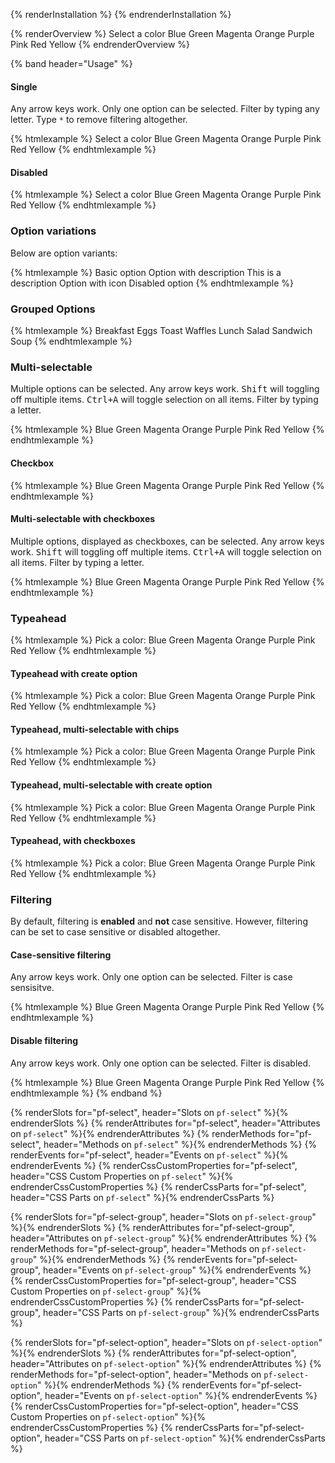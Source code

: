 {% renderInstallation %} {% endrenderInstallation %}

<script type="module">
import '@patternfly/elements/pf-icon/pf-select.js';
</script>

{% renderOverview %}
  <pf-select>
    <pf-select-option disabled selected="true">Select a color</pf-select-option>
    <pf-select-option value="Blue">Blue</pf-select-option>
    <pf-select-option value="Green">Green</pf-select-option>
    <pf-select-option value="Magenta">Magenta</pf-select-option>
    <pf-select-option value="Orange">Orange</pf-select-option>
    <pf-select-option value="Purple">Purple</pf-select-option>
    <pf-select-option value="Pink">Pink</pf-select-option>
    <pf-select-option value="Red">Red</pf-select-option>
    <pf-select-option value="Yellow">Yellow</pf-select-option>
  </pf-select>
{% endrenderOverview %}

{% band header="Usage" %}

#### Single

<p>
  Any arrow keys work.
  Only one option can be selected.
  Filter by typing any letter. Type <code>*</code>
  to remove filtering altogether.
</p>

{% htmlexample %}
  <pf-select>
    <pf-select-option disabled selected="true">Select a color</pf-select-option>
    <pf-select-option value="Blue">Blue</pf-select-option>
    <pf-select-option value="Green">Green</pf-select-option>
    <pf-select-option value="Magenta">Magenta</pf-select-option>
    <pf-select-option value="Orange">Orange</pf-select-option>
    <pf-select-option value="Purple">Purple</pf-select-option>
    <pf-select-option value="Pink">Pink</pf-select-option>
    <pf-select-option value="Red">Red</pf-select-option>
    <pf-select-option value="Yellow">Yellow</pf-select-option>
  </pf-select>
{% endhtmlexample %}

#### Disabled

{% htmlexample %}
  <pf-select disabled>
    <pf-select-option disabled selected="true">Select a color</pf-select-option>
    <pf-select-option value="Blue">Blue</pf-select-option>
    <pf-select-option value="Green">Green</pf-select-option>
    <pf-select-option value="Magenta">Magenta</pf-select-option>
    <pf-select-option value="Orange">Orange</pf-select-option>
    <pf-select-option value="Purple">Purple</pf-select-option>
    <pf-select-option value="Pink">Pink</pf-select-option>
    <pf-select-option value="Red">Red</pf-select-option>
    <pf-select-option value="Yellow">Yellow</pf-select-option>
  </pf-select>
{% endhtmlexample %}

### Option variations

Below are option variants:

{% htmlexample %}
  <pf-select always-open>
    <pf-select-option value="Basic">Basic option</pf-select-option>
    <pf-select-option value="Description">
      <span>Option with description</span>
      <span slot="description">This is a description</span>
    </pf-select-option>
    <pf-select-option value="Icon">
      <pf-icon size="md" icon="paint-brush" set="fas" slot="icon"></pf-icon>
      Option with icon
    </pf-select-option>
    <pf-select-option value="Disabled" disabled>Disabled option</pf-select-option>
  </pf-select>
{% endhtmlexample %}

### Grouped Options

{% htmlexample %}
  <pf-select default-text="Select item from our menu">
    <pf-select-group>
      <span slot="label">Breakfast</span>
      <pf-select-option value="Eggs">Eggs</pf-select-option>
      <pf-select-option value="Toast">Toast</pf-select-option>
      <pf-select-option value="Waffles">Waffles</pf-select-option>
    </pf-select-group>
    <pf-select-group>
      <span slot="label">Lunch</span>
      <pf-select-option value="Salad">Salad</pf-select-option>
      <pf-select-option value="Sandwich">Sandwich</pf-select-option>
      <pf-select-option value="Soup">Soup</pf-select-option>
    </pf-select-group>
  </pf-select>
{% endhtmlexample %}

### Multi-selectable

<p>
  Multiple options can be selected. Any arrow keys work.
  <kbd>Shift</kbd> will toggling off multiple items.
  <kbd>Ctrl+A</kbd> will toggle selection on all items.
  Filter by typing a letter.
</p>

{% htmlexample %}
  <pf-select multi-selectable>
    <pf-select-option value="Blue">Blue</pf-select-option>
    <pf-select-option value="Green">Green</pf-select-option>
    <pf-select-option value="Magenta">Magenta</pf-select-option>
    <pf-select-option value="Orange">Orange</pf-select-option>
    <pf-select-option value="Purple">Purple</pf-select-option>
    <pf-select-option value="Pink">Pink</pf-select-option>
    <pf-select-option value="Red">Red</pf-select-option>
    <pf-select-option value="Yellow">Yellow</pf-select-option>
  </pf-select>
{% endhtmlexample %}

#### Checkbox

{% htmlexample %}
  <pf-select has-checkboxes>
    <pf-select-option value="Blue">Blue</pf-select-option>
    <pf-select-option value="Green">Green</pf-select-option>
    <pf-select-option value="Magenta">Magenta</pf-select-option>
    <pf-select-option value="Orange">Orange</pf-select-option>
    <pf-select-option value="Purple">Purple</pf-select-option>
    <pf-select-option value="Pink">Pink</pf-select-option>
    <pf-select-option value="Red">Red</pf-select-option>
    <pf-select-option value="Yellow">Yellow</pf-select-option>
  </pf-select>
{% endhtmlexample %}

#### Multi-selectable with checkboxes

<p>
  Multiple options, displayed as checkboxes, can be selected.
  Any arrow keys work. <kbd>Shift</kbd> will toggling off multiple items.
  <kbd>Ctrl+A</kbd> will toggle selection on all items.
  Filter by typing a letter.
</p>

{% htmlexample %}
  <pf-select has-checkboxes>
    <pf-select-option value="Blue">Blue</pf-select-option>
    <pf-select-option value="Green">Green</pf-select-option>
    <pf-select-option value="Magenta">Magenta</pf-select-option>
    <pf-select-option value="Orange">Orange</pf-select-option>
    <pf-select-option value="Purple">Purple</pf-select-option>
    <pf-select-option value="Pink">Pink</pf-select-option>
    <pf-select-option value="Red">Red</pf-select-option>
    <pf-select-option value="Yellow">Yellow</pf-select-option>
  </pf-select>
{% endhtmlexample %}

### Typeahead

{% htmlexample %}
  <label>
    Pick a color:
    <pf-select typeahead>
      <pf-select-option value="Blue">Blue</pf-select-option>
      <pf-select-option value="Green">Green</pf-select-option>
      <pf-select-option value="Magenta">Magenta</pf-select-option>
      <pf-select-option value="Orange">Orange</pf-select-option>
      <pf-select-option value="Purple">Purple</pf-select-option>
      <pf-select-option value="Pink">Pink</pf-select-option>
      <pf-select-option value="Red">Red</pf-select-option>
      <pf-select-option value="Yellow">Yellow</pf-select-option>
    </pf-select>
  </label>
{% endhtmlexample %}

#### Typeahead with create option

{% htmlexample %}
<label>
  Pick a color:
  <pf-select id="pfselect" typeahead create-option-text="Create option">
    <pf-select-option value="Blue">Blue</pf-select-option>
    <pf-select-option value="Green">Green</pf-select-option>
    <pf-select-option value="Magenta">Magenta</pf-select-option>
    <pf-select-option value="Orange">Orange</pf-select-option>
    <pf-select-option value="Purple">Purple</pf-select-option>
    <pf-select-option value="Pink">Pink</pf-select-option>
    <pf-select-option value="Red">Red</pf-select-option>
    <pf-select-option value="Yellow">Yellow</pf-select-option>
  </pf-select>
</label>
{% endhtmlexample %}

#### Typeahead, multi-selectable with chips

{% htmlexample %}
<label>
  Pick a color:
  <pf-select typeahead multi-selectable>
    <pf-select-option value="Blue">Blue</pf-select-option>
    <pf-select-option value="Green">Green</pf-select-option>
    <pf-select-option value="Magenta">Magenta</pf-select-option>
    <pf-select-option value="Orange">Orange</pf-select-option>
    <pf-select-option value="Purple">Purple</pf-select-option>
    <pf-select-option value="Pink">Pink</pf-select-option>
    <pf-select-option value="Red">Red</pf-select-option>
    <pf-select-option value="Yellow">Yellow</pf-select-option>
  </pf-select>
</label>
{% endhtmlexample %}

#### Typeahead, multi-selectable with create option

{% htmlexample %}
<label>
  Pick a color:
  <pf-select id="pfselect" typeahead multi-selectable create-option-text="Create option">
    <pf-select-option value="Blue">Blue</pf-select-option>
    <pf-select-option value="Green">Green</pf-select-option>
    <pf-select-option value="Magenta">Magenta</pf-select-option>
    <pf-select-option value="Orange">Orange</pf-select-option>
    <pf-select-option value="Purple">Purple</pf-select-option>
    <pf-select-option value="Pink">Pink</pf-select-option>
    <pf-select-option value="Red">Red</pf-select-option>
    <pf-select-option value="Yellow">Yellow</pf-select-option>
  </pf-select>
</label>
{% endhtmlexample %}

#### Typeahead, with checkboxes

{% htmlexample %}
<label>
  Pick a color:
  <pf-select id="pfselect" typeahead has-checkboxes>
    <pf-select-option value="Blue">Blue</pf-select-option>
    <pf-select-option value="Green">Green</pf-select-option>
    <pf-select-option value="Magenta">Magenta</pf-select-option>
    <pf-select-option value="Orange">Orange</pf-select-option>
    <pf-select-option value="Purple">Purple</pf-select-option>
    <pf-select-option value="Pink">Pink</pf-select-option>
    <pf-select-option value="Red">Red</pf-select-option>
    <pf-select-option value="Yellow">Yellow</pf-select-option>
  </pf-select>
</label>
{% endhtmlexample %}

### Filtering

By default, filtering is __**enabled**__ and __**not**__ case sensitive. However, filtering can be set to case sensitive or disabled altogether.

#### Case-sensitive filtering

Any arrow keys work. Only one option can be selected. Filter is case sensisitve.

{% htmlexample %}
  <pf-select case-sensitive>
    <pf-select-option value="Blue">Blue</pf-select-option>
    <pf-select-option value="Green">Green</pf-select-option>
    <pf-select-option value="Magenta">Magenta</pf-select-option>
    <pf-select-option value="Orange">Orange</pf-select-option>
    <pf-select-option value="Purple">Purple</pf-select-option>
    <pf-select-option value="Pink">Pink</pf-select-option>
    <pf-select-option value="Red">Red</pf-select-option>
    <pf-select-option value="Yellow">Yellow</pf-select-option>
  </pf-select>
{% endhtmlexample %}

#### Disable filtering

Any arrow keys work. Only one option can be selected. Filter is disabled.

{% htmlexample %}
  <pf-select disable-filter>
    <pf-select-option value="Blue">Blue</pf-select-option>
    <pf-select-option value="Green">Green</pf-select-option>
    <pf-select-option value="Magenta">Magenta</pf-select-option>
    <pf-select-option value="Orange">Orange</pf-select-option>
    <pf-select-option value="Purple">Purple</pf-select-option>
    <pf-select-option value="Pink">Pink</pf-select-option>
    <pf-select-option value="Red">Red</pf-select-option>
    <pf-select-option value="Yellow">Yellow</pf-select-option>
  </pf-select>
{% endhtmlexample %}
{% endband %}

{% renderSlots for="pf-select", header="Slots on `pf-select`" %}{% endrenderSlots %}
{% renderAttributes for="pf-select", header="Attributes on `pf-select`" %}{% endrenderAttributes %}
{% renderMethods for="pf-select", header="Methods on `pf-select`" %}{% endrenderMethods %}
{% renderEvents for="pf-select", header="Events on `pf-select`" %}{% endrenderEvents %}
{% renderCssCustomProperties for="pf-select", header="CSS Custom Properties on `pf-select`" %}{% endrenderCssCustomProperties %}
{% renderCssParts for="pf-select", header="CSS Parts on `pf-select`" %}{% endrenderCssParts %}

{% renderSlots for="pf-select-group", header="Slots on `pf-select-group`" %}{% endrenderSlots %}
{% renderAttributes for="pf-select-group", header="Attributes on `pf-select-group`" %}{% endrenderAttributes %}
{% renderMethods for="pf-select-group", header="Methods on `pf-select-group`" %}{% endrenderMethods %}
{% renderEvents for="pf-select-group", header="Events on `pf-select-group`" %}{% endrenderEvents %}
{% renderCssCustomProperties for="pf-select-group", header="CSS Custom Properties on `pf-select-group`" %}{% endrenderCssCustomProperties %}
{% renderCssParts for="pf-select-group", header="CSS Parts on `pf-select-group`" %}{% endrenderCssParts %}

{% renderSlots for="pf-select-option", header="Slots on `pf-select-option`" %}{% endrenderSlots %}
{% renderAttributes for="pf-select-option", header="Attributes on `pf-select-option`" %}{% endrenderAttributes %}
{% renderMethods for="pf-select-option", header="Methods on `pf-select-option`" %}{% endrenderMethods %}
{% renderEvents for="pf-select-option", header="Events on `pf-select-option`" %}{% endrenderEvents %}
{% renderCssCustomProperties for="pf-select-option", header="CSS Custom Properties on `pf-select-option`" %}{% endrenderCssCustomProperties %}
{% renderCssParts for="pf-select-option", header="CSS Parts on `pf-select-option`" %}{% endrenderCssParts %}
